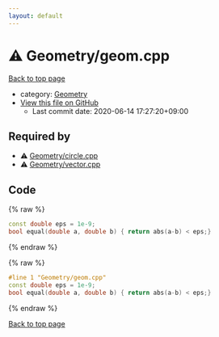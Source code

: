 ```yaml
---
layout: default
---
```


<!-- mathjax config similar to math.stackexchange -->
<script type="text/javascript" async
  src="https://cdnjs.cloudflare.com/ajax/libs/mathjax/2.7.5/MathJax.js?config=TeX-MML-AM_CHTML">
</script>
<script type="text/x-mathjax-config">
  MathJax.Hub.Config({
    TeX: { equationNumbers: { autoNumber: "AMS" }},
    tex2jax: {
      inlineMath: [ ['$','$'] ],
      processEscapes: true
    },
    "HTML-CSS": { matchFontHeight: false },
    displayAlign: "left",
    displayIndent: "2em"
  });
</script>

<script type="text/javascript" src="https://cdnjs.cloudflare.com/ajax/libs/jquery/3.4.1/jquery.min.js"></script>
<script src="https://cdn.jsdelivr.net/npm/jquery-balloon-js@1.1.2/jquery.balloon.min.js" integrity="sha256-ZEYs9VrgAeNuPvs15E39OsyOJaIkXEEt10fzxJ20+2I=" crossorigin="anonymous"></script>
<script type="text/javascript" src="../../assets/js/copy-button.js"></script>
<link rel="stylesheet" href="../../assets/css/copy-button.css" />


# :warning: Geometry/geom.cpp

<a href="../../index.html">Back to top page</a>

* category: <a href="../../index.html#d9c6333623e6357515fcbf17be806273">Geometry</a>
* <a href="{{ site.github.repository_url }}/blob/master/Geometry/geom.cpp">View this file on GitHub</a>
    - Last commit date: 2020-06-14 17:27:20+09:00




## Required by

* :warning: <a href="circle.cpp.html">Geometry/circle.cpp</a>
* :warning: <a href="vector.cpp.html">Geometry/vector.cpp</a>


## Code

<a id="unbundled"></a>
{% raw %}
```cpp
const double eps = 1e-9;
bool equal(double a, double b) { return abs(a-b) < eps;}
```
{% endraw %}

<a id="bundled"></a>
{% raw %}
```cpp
#line 1 "Geometry/geom.cpp"
const double eps = 1e-9;
bool equal(double a, double b) { return abs(a-b) < eps;}

```
{% endraw %}

<a href="../../index.html">Back to top page</a>

